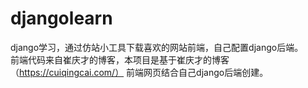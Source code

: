 # djangolearn
django学习，通过仿站小工具下载喜欢的网站前端，自己配置django后端。  
前端代码来自崔庆才的博客，本项目是基于崔庆才的博客（https://cuiqingcai.com/）
前端网页结合自己django后端创建。  
